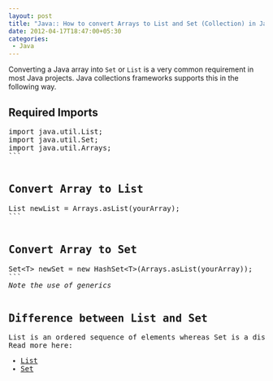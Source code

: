 ```yaml
---
layout: post
title: "Java:: How to convert Arrays to List and Set (Collection) in Java"
date: 2012-04-17T18:47:00+05:30
categories:
 - Java
---
```


 
Converting a Java array into <code>Set</code> or <code>List</code> is a very common requirement in most Java projects. Java collections frameworks supports this in the following way. 
 
<h2>Required Imports</h2><pre class="brush: java">
import java.util.List;
import java.util.Set;
import java.util.Arrays;
```
  
 
<h2>Convert Array to List</h2><pre class="brush: java">
List newList = Arrays.asList(yourArray);
```
  
 
<h2>Convert Array to Set</h2><pre class="brush: java">
Set&lt;T&gt; newSet = new HashSet&lt;T&gt;(Arrays.asList(yourArray));
```
<em>Note the use of generics</em>
 
<h2>Difference between List and Set</h2>List is an ordered sequence of elements whereas Set is a distinct list of elements which is unordered. </br>Read more here:</br><ul><li><a href="http://docs.oracle.com/javase/1.5.0/docs/api/java/util/List.html">List</a></li><li><a href="http://docs.oracle.com/javase/1.5.0/docs/api/java/util/Set.html">Set</a></li></ul>
 

